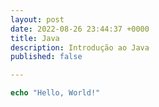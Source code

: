 ```yaml
---
layout: post
date: 2022-08-26 23:44:37 +0000
title: Java
description: Introdução ao Java
published: false

---
```

``` php
echo "Hello, World!"
```